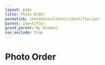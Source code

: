 ```yaml
---
layout: page
title: Photo Order
permalink: /metadata/element/identifier/po/
parent: Identifier
grand_parent: By Element
nav_exclude: true
---
```


# Photo Order